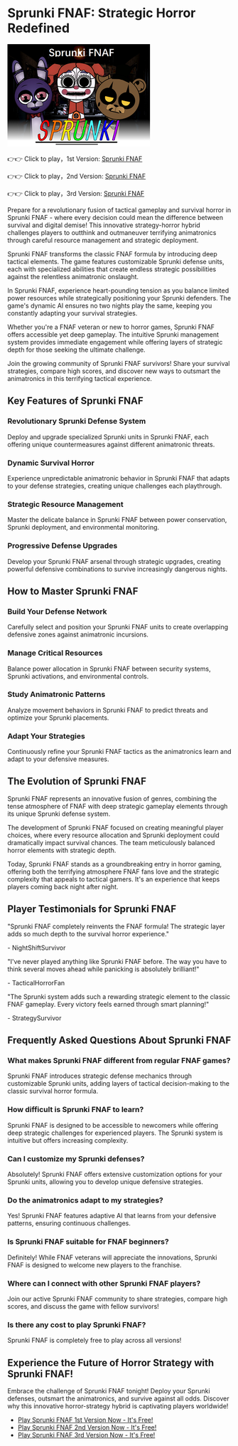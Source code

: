 # Sprunki FNAF: Strategic Horror Redefined

![Sprunki FNAF](https://raw.githubusercontent.com/sprunkiscrunkly/sprunki-fnaf/refs/heads/main/sprunki-fnaf.png "Sprunki FNAF")

👉👉 Click to play，1st Version: [Sprunki FNAF](https://sprunksters.com/sprunki-fnaf/ "Sprunki FNAF")

👉👉 Click to play，2nd Version: [Sprunki FNAF](https://sprunkiscrunkly.com/sprunki-fnaf/ "Sprunki FNAF")

👉👉 Click to play，3rd Version: [Sprunki FNAF](https://sprunkipyramixed.com/sprunki-fnaf/ "Sprunki FNAF")

Prepare for a revolutionary fusion of tactical gameplay and survival horror in Sprunki FNAF - where every decision could mean the difference between survival and digital demise! This innovative strategy-horror hybrid challenges players to outthink and outmaneuver terrifying animatronics through careful resource management and strategic deployment.

Sprunki FNAF transforms the classic FNAF formula by introducing deep tactical elements. The game features customizable Sprunki defense units, each with specialized abilities that create endless strategic possibilities against the relentless animatronic onslaught.

In Sprunki FNAF, experience heart-pounding tension as you balance limited power resources while strategically positioning your Sprunki defenders. The game's dynamic AI ensures no two nights play the same, keeping you constantly adapting your survival strategies.

Whether you're a FNAF veteran or new to horror games, Sprunki FNAF offers accessible yet deep gameplay. The intuitive Sprunki management system provides immediate engagement while offering layers of strategic depth for those seeking the ultimate challenge.

Join the growing community of Sprunki FNAF survivors! Share your survival strategies, compare high scores, and discover new ways to outsmart the animatronics in this terrifying tactical experience.

## Key Features of Sprunki FNAF

### Revolutionary Sprunki Defense System

Deploy and upgrade specialized Sprunki units in Sprunki FNAF, each offering unique countermeasures against different animatronic threats.

### Dynamic Survival Horror

Experience unpredictable animatronic behavior in Sprunki FNAF that adapts to your defense strategies, creating unique challenges each playthrough.

### Strategic Resource Management

Master the delicate balance in Sprunki FNAF between power conservation, Sprunki deployment, and environmental monitoring.

### Progressive Defense Upgrades

Develop your Sprunki FNAF arsenal through strategic upgrades, creating powerful defensive combinations to survive increasingly dangerous nights.

## How to Master Sprunki FNAF

### Build Your Defense Network

Carefully select and position your Sprunki FNAF units to create overlapping defensive zones against animatronic incursions.

### Manage Critical Resources

Balance power allocation in Sprunki FNAF between security systems, Sprunki activations, and environmental controls.

### Study Animatronic Patterns

Analyze movement behaviors in Sprunki FNAF to predict threats and optimize your Sprunki placements.

### Adapt Your Strategies

Continuously refine your Sprunki FNAF tactics as the animatronics learn and adapt to your defensive measures.

## The Evolution of Sprunki FNAF

Sprunki FNAF represents an innovative fusion of genres, combining the tense atmosphere of FNAF with deep strategic gameplay elements through its unique Sprunki defense system.

The development of Sprunki FNAF focused on creating meaningful player choices, where every resource allocation and Sprunki deployment could dramatically impact survival chances. The team meticulously balanced horror elements with strategic depth.

Today, Sprunki FNAF stands as a groundbreaking entry in horror gaming, offering both the terrifying atmosphere FNAF fans love and the strategic complexity that appeals to tactical gamers. It's an experience that keeps players coming back night after night.

## Player Testimonials for Sprunki FNAF

"Sprunki FNAF completely reinvents the FNAF formula! The strategic layer adds so much depth to the survival horror experience."

\- NightShiftSurvivor

"I've never played anything like Sprunki FNAF before. The way you have to think several moves ahead while panicking is absolutely brilliant!"

\- TacticalHorrorFan

"The Sprunki system adds such a rewarding strategic element to the classic FNAF gameplay. Every victory feels earned through smart planning!"

\- StrategySurvivor

## Frequently Asked Questions About Sprunki FNAF

### What makes Sprunki FNAF different from regular FNAF games?

Sprunki FNAF introduces strategic defense mechanics through customizable Sprunki units, adding layers of tactical decision-making to the classic survival horror formula.

### How difficult is Sprunki FNAF to learn?

Sprunki FNAF is designed to be accessible to newcomers while offering deep strategic challenges for experienced players. The Sprunki system is intuitive but offers increasing complexity.

### Can I customize my Sprunki defenses?

Absolutely! Sprunki FNAF offers extensive customization options for your Sprunki units, allowing you to develop unique defensive strategies.

### Do the animatronics adapt to my strategies?

Yes! Sprunki FNAF features adaptive AI that learns from your defensive patterns, ensuring continuous challenges.

### Is Sprunki FNAF suitable for FNAF beginners?

Definitely! While FNAF veterans will appreciate the innovations, Sprunki FNAF is designed to welcome new players to the franchise.

### Where can I connect with other Sprunki FNAF players?

Join our active Sprunki FNAF community to share strategies, compare high scores, and discuss the game with fellow survivors!

### Is there any cost to play Sprunki FNAF?

Sprunki FNAF is completely free to play across all versions!

## Experience the Future of Horror Strategy with Sprunki FNAF!

Embrace the challenge of Sprunki FNAF tonight! Deploy your Sprunki defenses, outsmart the animatronics, and survive against all odds. Discover why this innovative horror-strategy hybrid is captivating players worldwide!

- [Play Sprunki FNAF 1st Version Now - It's Free!](https://sprunksters.com/sprunki-fnaf/)
- [Play Sprunki FNAF 2nd Version Now - It's Free!](https://sprunkiscrunkly.com/sprunki-fnaf/)
- [Play Sprunki FNAF 3rd Version Now - It's Free!](https://sprunkipyramixed.com/sprunki-fnaf/)
